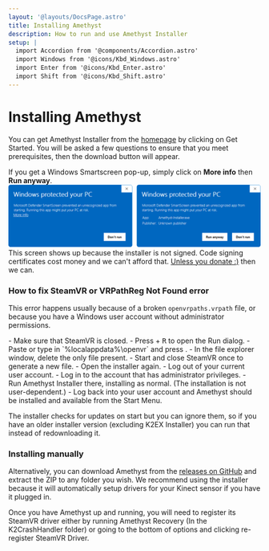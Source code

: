```yaml
---
layout: '@layouts/DocsPage.astro'
title: Installing Amethyst
description: How to run and use Amethyst Installer
setup: | 
  import Accordion from '@components/Accordion.astro'
  import Windows from '@icons/Kbd_Windows.astro'
  import Enter from '@icons/Kbd_Enter.astro'
  import Shift from '@icons/Kbd_Shift.astro'
---
```

# Installing Amethyst
You can get Amethyst Installer from the [homepage](https://k2vr.tech) by clicking on Get Started. You will be asked a few questions to ensure that you meet prerequisites, then the download button will appear.

If you get a Windows Smartscreen pop-up, simply click on **More info** then **Run anyway**.
![smartscreen warning window](/en/img/smartscreen.png)
This screen shows up because the installer is not signed. Code signing certificates cost money and we can't afford that. [Unless you donate :)](https://opencollective.com/k2vr) then we can.

### How to fix SteamVR or VRPathReg Not Found error
This error happens usually because of a broken `openvrpaths.vrpath` file, or because you have a Windows user account without administrator permissions.

<Accordion title="If you have administrator permissions">
- Make sure that SteamVR is closed.
- Press <Windows /> + <kbd>R</kbd> to open the Run dialog.
- Paste or type in `%localappdata%\openvr` and press <Enter />.
- In the file explorer window, delete the only file present.
- Start and close SteamVR once to generate a new file.
- Open the installer again.


</Accordion>

<Accordion title="If you are not the administrator on this PC">
- Log out of your current user account.
- Log in to the account that has administrator privileges.
- Run Amethyst Installer there, installing as normal. (The installation is not user-dependent.)
- Log back into your user account and Amethyst should be installed and available from the Start Menu.


</Accordion>  

The installer checks for updates on start but you can ignore them, so if you have an older installer version (excluding K2EX Installer) you can run that instead of redownloading it.
### Installing manually
Alternatively, you can download Amethyst from the [releases on GitHub](https://github.com/kinecttovr/amethyst-releases/releases) and extract the ZIP to any folder you wish. We recommend using the installer because it will automatically setup drivers for your Kinect sensor if you have it plugged in.

Once you have Amethyst up and running, you will need to register its SteamVR driver either by running Amethyst Recovery (In the K2CrashHandler folder) or going to the bottom of options and clicking re-register SteamVR Driver.